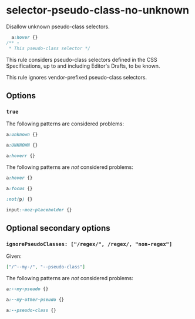 # selector-pseudo-class-no-unknown

Disallow unknown pseudo-class selectors.

<!-- prettier-ignore -->
```css
  a:hover {}
/** ↑
 * This pseudo-class selector */
```

This rule considers pseudo-class selectors defined in the CSS Specifications, up to and including Editor's Drafts, to be known.

This rule ignores vendor-prefixed pseudo-class selectors.

## Options

### `true`

The following patterns are considered problems:

<!-- prettier-ignore -->
```css
a:unknown {}
```

<!-- prettier-ignore -->
```css
a:UNKNOWN {}
```

<!-- prettier-ignore -->
```css
a:hoverr {}
```

The following patterns are _not_ considered problems:

<!-- prettier-ignore -->
```css
a:hover {}
```

<!-- prettier-ignore -->
```css
a:focus {}
```

<!-- prettier-ignore -->
```css
:not(p) {}
```

<!-- prettier-ignore -->
```css
input:-moz-placeholder {}
```

## Optional secondary options

### `ignorePseudoClasses: ["/regex/", /regex/, "non-regex"]`

Given:

```json
["/^--my-/", "--pseudo-class"]
```

The following patterns are _not_ considered problems:

<!-- prettier-ignore -->
```css
a:--my-pseudo {}
```

<!-- prettier-ignore -->
```css
a:--my-other-pseudo {}
```

<!-- prettier-ignore -->
```css
a:--pseudo-class {}
```

